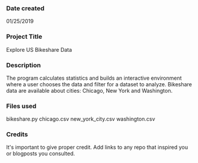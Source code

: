 ### Date created
01/25/2019

### Project Title
Explore US Bikeshare Data

### Description
The program calculates statistics and builds an interactive environment where a user chooses the data and filter for a dataset to analyze. Bikeshare data are available about cities: Chicago, New York and Washington.

### Files used
bikeshare.py
chicago.csv
new_york_city.csv
washington.csv

### Credits
It's important to give proper credit. Add links to any repo that inspired you or blogposts you consulted.
